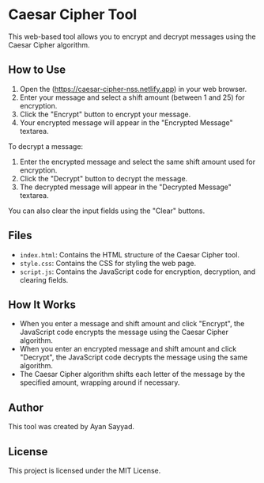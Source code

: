 # Caesar Cipher Tool

This web-based tool allows you to encrypt and decrypt messages using the Caesar Cipher algorithm.

## How to Use

1. Open the (https://caesar-cipher-nss.netlify.app) in your web browser.
2. Enter your message and select a shift amount (between 1 and 25) for encryption.
3. Click the "Encrypt" button to encrypt your message.
4. Your encrypted message will appear in the "Encrypted Message" textarea.

To decrypt a message:
1. Enter the encrypted message and select the same shift amount used for encryption.
2. Click the "Decrypt" button to decrypt the message.
3. The decrypted message will appear in the "Decrypted Message" textarea.

You can also clear the input fields using the "Clear" buttons.

## Files

- `index.html`: Contains the HTML structure of the Caesar Cipher tool.
- `style.css`: Contains the CSS for styling the web page.
- `script.js`: Contains the JavaScript code for encryption, decryption, and clearing fields.

## How It Works

- When you enter a message and shift amount and click "Encrypt", the JavaScript code encrypts the message using the Caesar Cipher algorithm.
- When you enter an encrypted message and shift amount and click "Decrypt", the JavaScript code decrypts the message using the same algorithm.
- The Caesar Cipher algorithm shifts each letter of the message by the specified amount, wrapping around if necessary.

## Author

This tool was created by Ayan Sayyad.

## License

This project is licensed under the MIT License.
